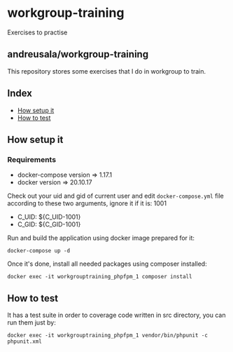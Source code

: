 # workgroup-training
Exercises to practise

## andreusala/workgroup-training
This repository stores some exercises that I do in workgroup to train.

## Index
* [How setup it](#markdown-header-how-setup-it)
* [How to test](#markdown-header-how-to-test)

## How setup it

### Requirements
* docker-compose version => 1.17.1
* docker version => 20.10.17

Check out your uid and gid of current user and edit `docker-compose.yml` file according to these two arguments, ignore it if it is: 1001
* C_UID: ${C_UID-1001}
* C_GID: ${C_GID-1001}

Run and build the application using docker image prepared for it:
```
docker-compose up -d
```

Once it's done, install all needed packages using composer installed:
```
docker exec -it workgrouptraining_phpfpm_1 composer install
```

## How to test

It has a test suite in order to coverage code written in src directory, you can run them just by:
```
docker exec -it workgrouptraining_phpfpm_1 vendor/bin/phpunit -c phpunit.xml
```